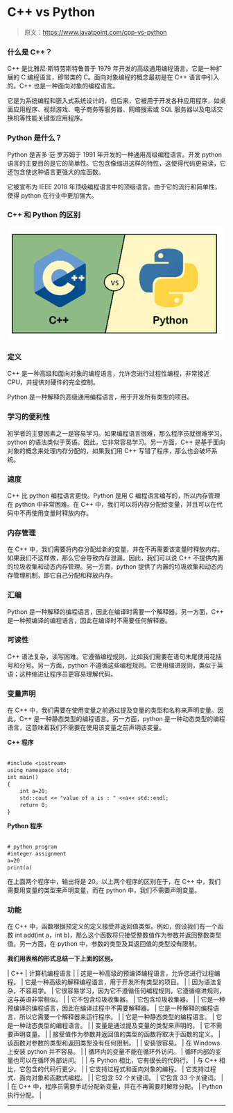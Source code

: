 # C++ vs Python

> 原文：<https://www.javatpoint.com/cpp-vs-python>

### 什么是 C++？

C++ 是比雅尼·斯特劳斯特鲁普于 1979 年开发的高级通用编程语言。它是一种扩展的 C 编程语言，即带类的 C。面向对象编程的概念最初是在 C++ 语言中引入的。C++ 也是一种面向对象的编程语言。

它是为系统编程和嵌入式系统设计的，但后来，它被用于开发各种应用程序，如桌面应用程序、视频游戏、电子商务等服务器、网络搜索或 SQL 服务器以及电话交换机等性能关键型应用程序。

### Python 是什么？

Python 是吉多·范·罗苏姆于 1991 年开发的一种通用高级编程语言。开发 python 语言的主要目的是它的简单性。它包含像缩进这样的特性，这使得代码更易读，它还包含使这种语言更强大的库函数。

它被宣布为 IEEE 2018 年顶级编程语言中的顶级语言。由于它的流行和简单性，使得 python 在行业中更加强大。

### C++ 和 Python 的区别

![C++ vs Python](img/f824c9806c2f3e8d314edd78114aee36.png)

### 定义

C++ 是一种高级和面向对象的编程语言，允许您进行过程性编程，非常接近 CPU，并提供对硬件的完全控制。

Python 是一种解释的高级通用编程语言，用于开发所有类型的项目。

### 学习的便利性

初学者的主要因素之一是容易学习。如果编程语言很难，那么程序员就很难学习。python 的语法类似于英语。因此，它非常容易学习。另一方面，C++ 是基于面向对象的概念来处理内存分配的，如果我们用 C++ 写错了程序，那么也会破坏系统。

### 速度

C++ 比 python 编程语言更快。Python 是用 C 编程语言编写的，所以内存管理在 python 中非常困难。在 C++ 中，我们可以将内存分配给变量，并且可以在代码中不再使用变量时释放内存。

### 内存管理

在 C++ 中，我们需要将内存分配给新的变量，并在不再需要该变量时释放内存。如果我们不这样做，那么它会导致内存泄漏。因此，我们可以说 C++ 不提供内置的垃圾收集和动态内存管理。另一方面，python 提供了内置的垃圾收集和动态内存管理机制，即它自己分配和释放内存。

### 汇编

Python 是一种解释的编程语言，因此在编译时需要一个解释器。另一方面，C++ 是一种预编译的编程语言，因此在编译时不需要任何解释器。

### 可读性

C++ 语法复杂，读写困难。它遵循编程规则，比如我们需要在语句末尾使用花括号和分号。另一方面，python 不遵循这些编程规则。它使用缩进规则，类似于英语；这种缩进让程序员更容易理解代码。

### 变量声明

在 C++ 中，我们需要在使用变量之前通过提及变量的类型和名称来声明变量。因此，C++ 是一种静态类型的编程语言。另一方面，python 是一种动态类型的编程语言，这意味着我们不需要在使用该变量之前声明该变量。

**C++ 程序**

```

#include <iostream>
using namespace std;
int main()
{
    int a=20;
    std::cout << "value of a is : " <<a<< std::endl;
    return 0;
}

```

**Python 程序**

```

# python program
#integer assignment
a=20
print(a)

```

在上面两个程序中，输出将是 20。以上两个程序的区别在于，在 C++ 中，我们需要用变量的类型来声明变量，而在 python 中，我们不需要声明变量。

### 功能

在 C++ 中，函数根据预定义的定义接受并返回值类型。例如，假设我们有一个函数 int add(int a，int b)，那么这个函数将只接受整数值作为参数并返回整数类型值。另一方面，在 python 中，参数的类型及其返回值的类型没有限制。

**我们用表格的形式总结一下上面的区别。**

| C++ | 计算机编程语言 |
| 这是一种高级的预编译编程语言，允许您进行过程编程。 | 它是一种高级的解释编程语言，用于开发所有类型的项目。 |
| 因为语法复杂，不容易学。 | 它很容易学习，因为它不遵循任何编程规则。它遵循缩进规则，这与英语非常相似。 |
| 它不包含垃圾收集器。 | 它包含垃圾收集器。 |
| 它是一种预编译的编程语言，因此在编译过程中不需要解释器。 | 它是一种解释的编程语言，所以它需要一个解释器来运行程序。 |
| 它是一种静态类型的编程语言。 | 它是一种动态类型的编程语言。 |
| 变量是通过提及变量的类型来声明的。 | 它不需要声明变量。 |
| 接受值作为参数并返回值的类型的函数将取决于函数的定义。 | 该函数对参数的类型和返回类型没有任何限制。 |
| 安装很容易。 | 在 Windows 上安装 python 并不容易。 |
| 循环内的变量不能在循环外访问。 | 循环内部的变量也可以在循环外部访问。 |
| 与 Python 相比，它有很长的代码行。 | 与 C++ 相比，它包含的代码行更少。 |
| 它支持过程式和面向对象的编程。 | 它支持过程式、面向对象和函数式编程。 |
| 它包含 52 个关键词。 | 它包含 33 个关键词。 |
| 在 C++ 中，程序员需要手动分配新变量，并在不再需要时解除分配。 | Python 执行分配。 |

* * *